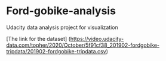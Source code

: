 # Ford-gobike-analysis
Udacity data analysis project for visualization

[The link for the dataset] (https://video.udacity-data.com/topher/2020/October/5f91cf38_201902-fordgobike-tripdata/201902-fordgobike-tripdata.csv)
